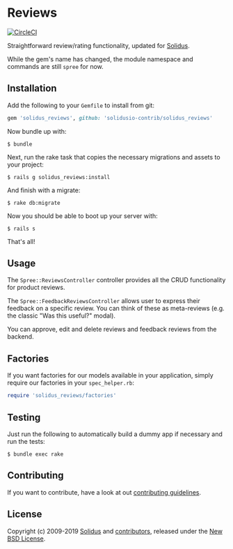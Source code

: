 # Reviews

[![CircleCI](https://circleci.com/gh/solidusio-contrib/solidus_reviews.svg?style=svg)](https://circleci.com/gh/solidusio-contrib/solidus_reviews)

Straightforward review/rating functionality, updated for [Solidus](https://solidus.io).

While the gem's name has changed, the module namespace and commands are still `spree` for now.

## Installation

Add the following to your `Gemfile` to install from git:

```ruby
gem 'solidus_reviews', github: 'solidusio-contrib/solidus_reviews'
```
Now bundle up with:

```console
$ bundle
```

Next, run the rake task that copies the necessary migrations and assets to your project:

```console
$ rails g solidus_reviews:install
```


And finish with a migrate:

```console
$ rake db:migrate
```

Now you should be able to boot up your server with:

```console
$ rails s
```

That's all!

## Usage

The `Spree::ReviewsController` controller provides all the CRUD functionality for product reviews.

The `Spree::FeedbackReviewsController` allows user to express their feedback on a specific review.
You can think of these as meta-reviews (e.g. the classic "Was this useful?" modal).

You can approve, edit and delete reviews and feedback reviews from the backend.

## Factories

If you want factories for our models available in your application, simply require our factories in
your `spec_helper.rb`:

```ruby
require 'solidus_reviews/factories'
```

## Testing

Just run the following to automatically build a dummy app if necessary and run the tests:

```shell
$ bundle exec rake
```

## Contributing

If you want to contribute, have a look at out [contributing guidelines](https://github.com/solidusio-contrib/solidus_reviews/blob/master/CONTRIBUTING.md).

## License

Copyright (c) 2009-2019 [Solidus](https://github.com/solidusio) and [contributors](https://github.com/solidusio-contrib/solidus_reviews/graphs/contributors),
released under the [New BSD License](https://github.com/solidusio-contrib/solidus_reviews/blob/master/LICENSE.md).
